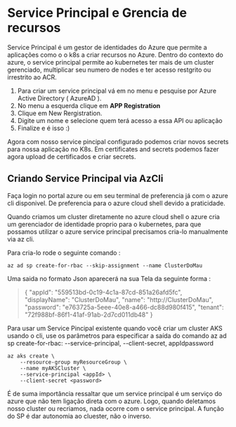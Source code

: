 # Service Principal e Grencia de recursos

  Service Principal é um gestor de identidades do Azure que permite a aplicações como o o k8s a criar recursos no Azure. Dentro do contexto do azure, o service principal permite ao kubernetes ter mais de um cluster gerenciado, multiplicar seu numero de nodes e ter acesso restgrito ou irrestrito ao ACR.

  1. Para criar um service principal vá em no menu e pesquise por Azure Active Directory ( AzureAD ).
  2. No menu a esquerda clique em **APP Registration**
  3. Clique em New Rergistration.
  4. Digite um nome e selecione quem terá acesso a essa API ou aplicação
  5. Finalize e é isso :)

Agora com nosso service pincipal configurado podemos criar novos secrets para nossa aplicação no K8s.
Em certificates and secrets podemos fazer agora upload de certificados e criar secrets.


## Criando Service Principal via AzCli

Faça login no portal azure ou em seu terminal de preferencia já com o azure cli disponivel. De preferencia para o azure cloud shell devido a praticidade.

Quando criamos um cluster diretamente no azure cloud shell o azure cria um gerenciador de identidade proprio para o kubernetes, para que possamos utilizar o azure service principal precisamos cria-lo manualmente via az cli.

Para cria-lo rode o seguinte comando :

```
az ad sp create-for-rbac --skip-assignment --name ClusterDoMau

```

Uma saida no formato Json aparecerá na sua Tela da seguinte forma :

> {
  "appId": "559513bd-0c19-4c1a-87cd-851a26afd5fc",
  "displayName": "ClusterDoMau",
  "name": "http://ClusterDoMau",
  "password": "e763725a-5eee-40e8-a466-dc88d980f415",
  "tenant": "72f988bf-86f1-41af-91ab-2d7cd011db48"
}

Para usar um Service Pincipal existente quando você criar um cluster AKS usando o cli, use os parâmetros  para especificar a saída do comando az ad sp create-for-rbac:
--service-principal, --client-secret, appIdpassword

```
az aks create \
    --resource-group myResourceGroup \
    --name myAKSCluster \
    --service-principal <appId> \
    --client-secret <password>

```
É de suma importância ressaltar que um service principal é um serviço do azure que não tem ligação direta com o azure. Logo, quando deletamos nosso cluster ou recriamos, nada ocorre com o service principal. A função do SP é dar autonomia ao cluester, não o inverso.
